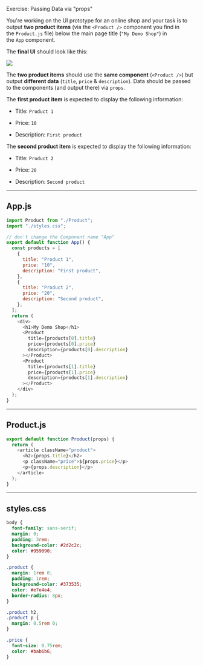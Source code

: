 Exercise: Passing Data via "props"

You're working on the UI prototype for an online shop and your task is to output **two product items** (via the `<Product />` component you find in the `Product.js` file) below the main page title (`"My Demo Shop"`) in the `App` component.

The **final UI** should look like this:

![](https://img-c.udemycdn.com/redactor/raw/coding_exercise_instructions/2023-01-25_13-48-35-4517034478c3d34ad3dedce2f3c9df20.png)

The **two product items** should use the **same component** (`<Product />`) but output **different data** (`title`, `price` & `description`). Data should be passed to the components (and output there) via `props`.

The **first product** **item** is expected to display the following information:

- Title: `Product 1`

- Price: `10`

- Description: `First product`

The **second product item** is expected to display the following information:

- Title: `Product 2`

- Price: `20`

- Description: `Second product`

---

## App.js

```js
import Product from "./Product";
import "./styles.css";

// don't change the Component name "App"
export default function App() {
  const products = [
    {
      title: "Product 1",
      price: "10",
      description: "First product",
    },
    {
      title: "Product 2",
      price: "20",
      description: "Second product",
    },
  ];
  return (
    <div>
      <h1>My Demo Shop</h1>
      <Product
        title={products[0].title}
        price={products[0].price}
        description={products[0].description}
      ></Product>
      <Product
        title={products[1].title}
        price={products[1].price}
        description={products[1].description}
      ></Product>
    </div>
  );
}
```

---

## Product.js

```js
export default function Product(props) {
  return (
    <article className="product">
      <h2>{props.title}</h2>
      <p className="price">${props.price}</p>
      <p>{props.description}</p>
    </article>
  );
}
```

---

## styles.css

```css
body {
  font-family: sans-serif;
  margin: 0;
  padding: 3rem;
  background-color: #2d2c2c;
  color: #959090;
}

.product {
  margin: 1rem 0;
  padding: 1rem;
  background-color: #373535;
  color: #e7e4e4;
  border-radius: 8px;
}

.product h2,
.product p {
  margin: 0.5rem 0;
}

.price {
  font-size: 0.75rem;
  color: #bab6b6;
}
```
